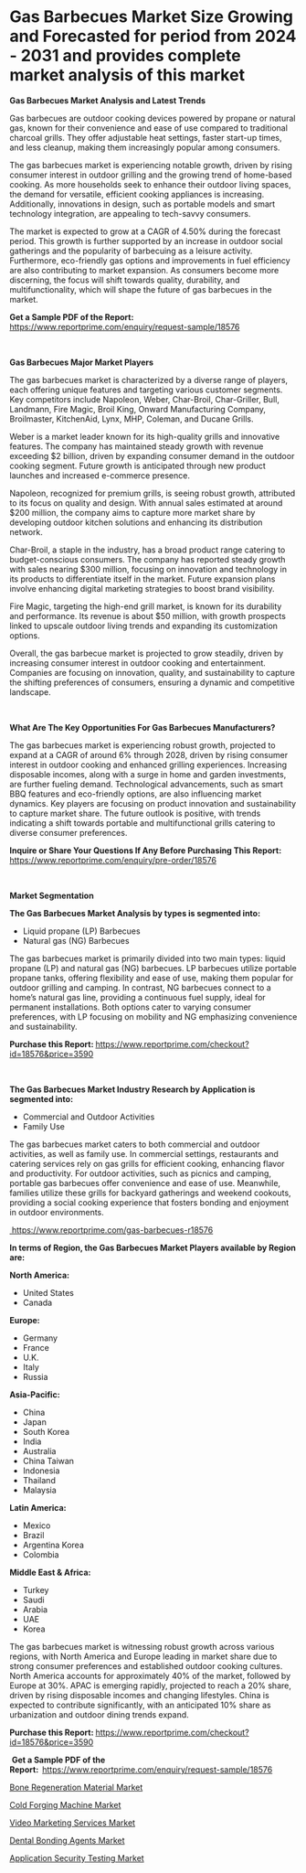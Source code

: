 <p><h1>Gas Barbecues Market Size Growing and Forecasted for period from 2024 - 2031 and provides complete market analysis of this market</h1></p><p><strong>Gas Barbecues Market Analysis and Latest Trends</strong></p>
<p><p>Gas barbecues are outdoor cooking devices powered by propane or natural gas, known for their convenience and ease of use compared to traditional charcoal grills. They offer adjustable heat settings, faster start-up times, and less cleanup, making them increasingly popular among consumers.</p><p>The gas barbecues market is experiencing notable growth, driven by rising consumer interest in outdoor grilling and the growing trend of home-based cooking. As more households seek to enhance their outdoor living spaces, the demand for versatile, efficient cooking appliances is increasing. Additionally, innovations in design, such as portable models and smart technology integration, are appealing to tech-savvy consumers.</p><p>The market is expected to grow at a CAGR of 4.50% during the forecast period. This growth is further supported by an increase in outdoor social gatherings and the popularity of barbecuing as a leisure activity. Furthermore, eco-friendly gas options and improvements in fuel efficiency are also contributing to market expansion. As consumers become more discerning, the focus will shift towards quality, durability, and multifunctionality, which will shape the future of gas barbecues in the market.</p></p>
<p><strong>Get a Sample PDF of the Report:&nbsp;</strong> <a href="https://www.reportprime.com/enquiry/request-sample/18576?utm_campaign=113&utm_medium=2&utm_source=Github&utm_content=ia&utm_term=21112024&utm_id=gas-barbecues">https://www.reportprime.com/enquiry/request-sample/18576</a></p>
<p>&nbsp;</p>
<p><strong>Gas Barbecues Major Market Players</strong></p>
<p><p>The gas barbecues market is characterized by a diverse range of players, each offering unique features and targeting various customer segments. Key competitors include Napoleon, Weber, Char-Broil, Char-Griller, Bull, Landmann, Fire Magic, Broil King, Onward Manufacturing Company, Broilmaster, KitchenAid, Lynx, MHP, Coleman, and Ducane Grills.</p><p>Weber is a market leader known for its high-quality grills and innovative features. The company has maintained steady growth with revenue exceeding $2 billion, driven by expanding consumer demand in the outdoor cooking segment. Future growth is anticipated through new product launches and increased e-commerce presence.</p><p>Napoleon, recognized for premium grills, is seeing robust growth, attributed to its focus on quality and design. With annual sales estimated at around $200 million, the company aims to capture more market share by developing outdoor kitchen solutions and enhancing its distribution network.</p><p>Char-Broil, a staple in the industry, has a broad product range catering to budget-conscious consumers. The company has reported steady growth with sales nearing $300 million, focusing on innovation and technology in its products to differentiate itself in the market. Future expansion plans involve enhancing digital marketing strategies to boost brand visibility.</p><p>Fire Magic, targeting the high-end grill market, is known for its durability and performance. Its revenue is about $50 million, with growth prospects linked to upscale outdoor living trends and expanding its customization options.</p><p>Overall, the gas barbecue market is projected to grow steadily, driven by increasing consumer interest in outdoor cooking and entertainment. Companies are focusing on innovation, quality, and sustainability to capture the shifting preferences of consumers, ensuring a dynamic and competitive landscape.</p></p>
<p>&nbsp;</p>
<p><strong>What Are The Key Opportunities For Gas Barbecues Manufacturers?</strong></p>
<p><p>The gas barbecues market is experiencing robust growth, projected to expand at a CAGR of around 6% through 2028, driven by rising consumer interest in outdoor cooking and enhanced grilling experiences. Increasing disposable incomes, along with a surge in home and garden investments, are further fueling demand. Technological advancements, such as smart BBQ features and eco-friendly options, are also influencing market dynamics. Key players are focusing on product innovation and sustainability to capture market share. The future outlook is positive, with trends indicating a shift towards portable and multifunctional grills catering to diverse consumer preferences.</p></p>
<p><strong>Inquire or Share Your Questions If Any Before Purchasing This Report:</strong> <a href="https://www.reportprime.com/enquiry/pre-order/18576?utm_campaign=113&utm_medium=2&utm_source=Github&utm_content=ia&utm_term=21112024&utm_id=gas-barbecues">https://www.reportprime.com/enquiry/pre-order/18576</a></p>
<p>&nbsp;</p>
<p><strong>Market Segmentation</strong></p>
<p><strong>The Gas Barbecues Market Analysis by types is segmented into:</strong></p>
<p><ul><li>Liquid propane (LP) Barbecues</li><li>Natural gas (NG) Barbecues</li></ul></p>
<p><p>The gas barbecues market is primarily divided into two main types: liquid propane (LP) and natural gas (NG) barbecues. LP barbecues utilize portable propane tanks, offering flexibility and ease of use, making them popular for outdoor grilling and camping. In contrast, NG barbecues connect to a home’s natural gas line, providing a continuous fuel supply, ideal for permanent installations. Both options cater to varying consumer preferences, with LP focusing on mobility and NG emphasizing convenience and sustainability.</p></p>
<p><strong>Purchase this Report:&nbsp;</strong><a href="https://www.reportprime.com/checkout?id=18576&price=3590&utm_campaign=113&utm_medium=2&utm_source=Github&utm_content=ia&utm_term=21112024&utm_id=gas-barbecues">https://www.reportprime.com/checkout?id=18576&price=3590</a></p>
<p>&nbsp;</p>
<p><strong>The Gas Barbecues Market Industry Research by Application is segmented into:</strong></p>
<p><ul><li>Commercial and Outdoor Activities</li><li>Family Use</li></ul></p>
<p><p>The gas barbecues market caters to both commercial and outdoor activities, as well as family use. In commercial settings, restaurants and catering services rely on gas grills for efficient cooking, enhancing flavor and productivity. For outdoor activities, such as picnics and camping, portable gas barbecues offer convenience and ease of use. Meanwhile, families utilize these grills for backyard gatherings and weekend cookouts, providing a social cooking experience that fosters bonding and enjoyment in outdoor environments.</p></p>
<p><a href="https://www.reportprime.com/gas-barbecues-r18576?utm_campaign=113&utm_medium=2&utm_source=Github&utm_content=ia&utm_term=21112024&utm_id=gas-barbecues">&nbsp;https://www.reportprime.com/gas-barbecues-r18576</a></p>
<p><strong>In terms of Region, the Gas Barbecues Market Players available by Region are:</strong></p>
<p>
    <p> <strong> North America: </strong>
        <ul>
            <li>United States</li>
            <li>Canada</li>
        </ul>
        </p> 
    <p> <strong> Europe: </strong>
        <ul>
            <li>Germany</li>
            <li>France</li>
            <li>U.K.</li>
            <li>Italy</li>
            <li>Russia</li>
        </ul>
        </p> 
    <p> <strong> Asia-Pacific: </strong>
        <ul>
            <li>China</li>
            <li>Japan</li>
            <li>South Korea</li>
            <li>India</li>
            <li>Australia</li>
            <li>China Taiwan</li>
            <li>Indonesia</li>
            <li>Thailand</li>
            <li>Malaysia</li>
        </ul>
        </p> 
    <p> <strong> Latin America: </strong>
        <ul>
            <li>Mexico</li>
            <li>Brazil</li>
            <li>Argentina Korea</li>
            <li>Colombia</li>
        </ul>
        </p> 
    <p> <strong> Middle East & Africa: </strong>
        <ul>
            <li>Turkey</li>
            <li>Saudi</li>
            <li>Arabia</li>
            <li>UAE</li>
            <li>Korea</li>
        </ul>
    </p>
    </p>
<p><p>The gas barbecues market is witnessing robust growth across various regions, with North America and Europe leading in market share due to strong consumer preferences and established outdoor cooking cultures. North America accounts for approximately 40% of the market, followed by Europe at 30%. APAC is emerging rapidly, projected to reach a 20% share, driven by rising disposable incomes and changing lifestyles. China is expected to contribute significantly, with an anticipated 10% share as urbanization and outdoor dining trends expand.</p></p>
<p><strong>Purchase this Report: </strong><a href="https://www.reportprime.com/checkout?id=18576&price=3590&utm_campaign=113&utm_medium=2&utm_source=Github&utm_content=ia&utm_term=21112024&utm_id=gas-barbecues">https://www.reportprime.com/checkout?id=18576&price=3590</a></p>
<p>&nbsp;<strong>Get a Sample PDF of the Report:&nbsp;&nbsp;</strong><a href="https://www.reportprime.com/enquiry/request-sample/18576?utm_campaign=113&utm_medium=2&utm_source=Github&utm_content=ia&utm_term=21112024&utm_id=gas-barbecues">https://www.reportprime.com/enquiry/request-sample/18576</a></p>
<p><strong></strong></p>
<p><p><a href="https://issuu.com/reportprime-2/docs/bone-regeneration-material-market-s_ccecb180401212?utm_campaign=113&utm_medium=2&utm_source=Github&utm_content=ia&utm_term=21112024&utm_id=gas-barbecues">Bone Regeneration Material Market</a></p><p><a href="https://github.com/BellAuer/Market-Research-Report-List-1/blob/main/cold-forging-machine-market.md?utm_campaign=113&utm_medium=2&utm_source=Github&utm_content=ia&utm_term=21112024&utm_id=gas-barbecues">Cold Forging Machine Market</a></p><p><a href="https://www.linkedin.com/pulse/video-marketing-services-market-size-analysis-quantitative-vm3ye?utm_campaign=113&utm_medium=2&utm_source=Github&utm_content=ia&utm_term=21112024&utm_id=gas-barbecues">Video Marketing Services Market</a></p><p><a href="https://issuu.com/reportprime-2/docs/dental-bonding-agents-market-size-2_0e742fbe18505b?utm_campaign=113&utm_medium=2&utm_source=Github&utm_content=ia&utm_term=21112024&utm_id=gas-barbecues">Dental Bonding Agents Market</a></p><p><a href="https://www.linkedin.com/pulse/application-security-testing-market-trends-revenue-forecast-122-8kvpe?utm_campaign=113&utm_medium=2&utm_source=Github&utm_content=ia&utm_term=21112024&utm_id=gas-barbecues">Application Security Testing Market</a></p></p>